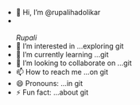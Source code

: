 - 👋 Hi, I’m @rupalihadolikar
- <br><br>
<i>Rupali</i>
- 👀 I’m interested in ...exploring git
- 🌱 I’m currently learning ...git
- 💞️ I’m looking to collaborate on ...git
- 📫 How to reach me ...on git
- 😄 Pronouns: ...in git
- ⚡ Fun fact: ...about git
<br>
<!---
rupalihadolikar/rupalihadolikar is a ✨ special ✨ repository because its `README.md` (this file) appears on your GitHub profile.
You can click the Preview link to take a look at your changes.
--->
